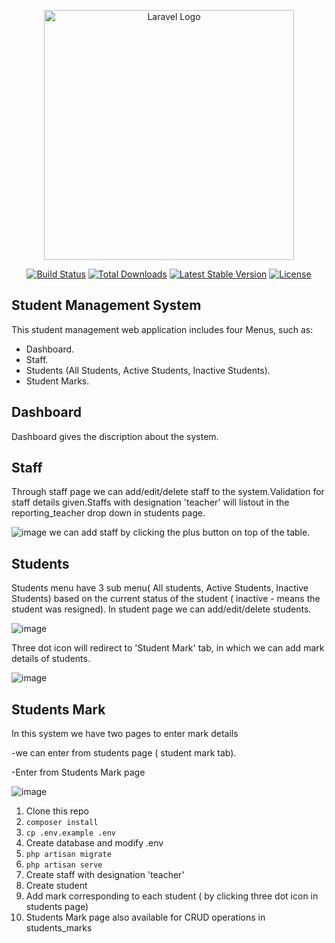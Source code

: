 <p align="center"><a href="https://laravel.com" target="_blank"><img src="https://raw.githubusercontent.com/laravel/art/master/logo-lockup/5%20SVG/2%20CMYK/1%20Full%20Color/laravel-logolockup-cmyk-red.svg" width="400" alt="Laravel Logo"></a></p>

<p align="center">
<a href="https://travis-ci.org/laravel/framework"><img src="https://travis-ci.org/laravel/framework.svg" alt="Build Status"></a>
<a href="https://packagist.org/packages/laravel/framework"><img src="https://img.shields.io/packagist/dt/laravel/framework" alt="Total Downloads"></a>
<a href="https://packagist.org/packages/laravel/framework"><img src="https://img.shields.io/packagist/v/laravel/framework" alt="Latest Stable Version"></a>
<a href="https://packagist.org/packages/laravel/framework"><img src="https://img.shields.io/packagist/l/laravel/framework" alt="License"></a>
</p>

## Student Management System

This student management web application includes four Menus, such as:

- Dashboard.
- Staff.
- Students (All Students, Active Students, Inactive Students).
- Student Marks.

## Dashboard

Dashboard gives the discription about the system.

## Staff

Through staff page we can add/edit/delete staff to the system.Validation for staff details given.Staffs with designation 'teacher' will listout in the reporting_teacher drop down in students page.

![image](https://user-images.githubusercontent.com/88235731/205490449-f78aeaa2-9f33-451d-90e3-7cae9e6bead1.png)
we can add staff by clicking the plus button on top of the table.

## Students

Students menu have 3 sub menu( All students, Active Students, Inactive Students) based on the current status of the student ( inactive - means the student was resigned).
In student page we can add/edit/delete students.

![image](https://user-images.githubusercontent.com/88235731/205493088-94fff5a0-e2ad-47d4-abc8-6827e77d83ac.png)

Three dot icon will redirect to 'Student Mark' tab, in which we can add mark details of students.

![image](https://user-images.githubusercontent.com/88235731/205490760-241e0a5f-2e08-40c9-9a30-1646fb4a6f93.png)

## Students Mark
In this system we have two pages to enter mark details

-we can enter from students page ( student mark tab).

-Enter from Students Mark page

![image](https://user-images.githubusercontent.com/88235731/205493149-78ec2240-afe8-4448-aa6c-7fa17d3d0a89.png)


1. Clone this repo
2. `composer install`
3. `cp .env.example .env`
4. Create database and modify .env
5. `php artisan migrate`
6. `php artisan serve`
7. Create staff with designation 'teacher' 
8. Create student 
9. Add mark corresponding to each student ( by clicking three dot icon in students page)
10. Students Mark page also available for CRUD operations in students_marks
